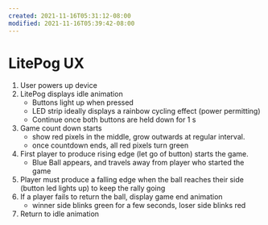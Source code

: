 ```yaml
---
created: 2021-11-16T05:31:12-08:00
modified: 2021-11-16T05:39:42-08:00
---
```


# LitePog UX

1. User powers up device
1. LitePog displays idle animation
    - Buttons light up when pressed
    - LED strip ideally displays a rainbow cycling effect (power permitting)
    - Continue once both buttons are held down for 1 s
1. Game count down starts
    - show red pixels in the middle, grow outwards at regular interval.
    - once countdown ends, all red pixels turn green
1. First player to produce rising edge (let go of button) starts the game.
    - Blue Ball appears, and travels away from player who started the game
1. Player must produce a falling edge when the ball reaches their side (button led lights up) to keep the rally going
1. If a player fails to return the ball, display game end animation
    - winner side blinks green for a few seconds, loser side blinks red
1. Return to idle animation
